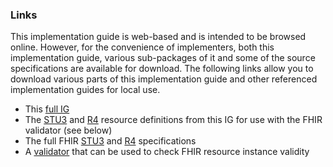 ### Links

This implementation guide is web-based and is intended to be browsed online.  However, for the convenience of implementers, both this implementation guide, various sub-packages of it and some of the source specifications are available for download.  The following links allow you to download various parts of this implementation guide and other referenced implementation guides for local use.

* This [full IG](full-ig.zip)
* The [STU3](STU3/definitions.json.zip) and [R4](definitions.json.zip) resource definitions from this IG for use with the FHIR validator (see below)
* The full FHIR [STU3](http://hl7.org/fhir/STU3/fhir-spec.zip) and [R4]({{site.data.fhir.path}}fhir-spec-R4.zip) specifications
* A [validator](https://oss.sonatype.org/service/local/artifact/maven/redirect?r=snapshots&g=ca.uhn.hapi.fhir&a=org.hl7.fhir.validation.cli&v=LATEST&e=jar) that can be used to check FHIR resource instance validity

<!-- Todo: reference implementations -->